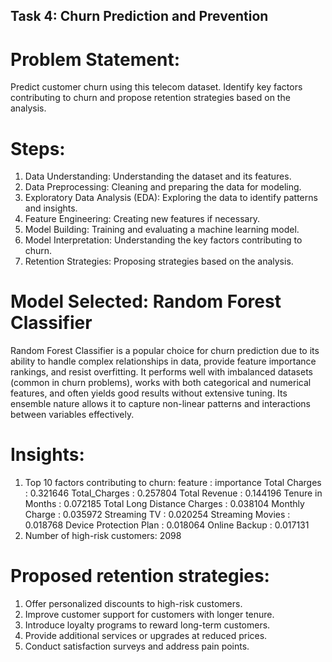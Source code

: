 ## Task 4: Churn Prediction and Prevention
# Problem Statement:
Predict customer churn using this telecom dataset. Identify key factors contributing to
churn and propose retention strategies based on the analysis.

# Steps:
1. Data Understanding: Understanding the dataset and its features.
2. Data Preprocessing: Cleaning and preparing the data for modeling.
3. Exploratory Data Analysis (EDA): Exploring the data to identify patterns and insights.
4. Feature Engineering: Creating new features if necessary.
5. Model Building: Training and evaluating a machine learning model.
6. Model Interpretation: Understanding the key factors contributing to churn.
7. Retention Strategies: Proposing strategies based on the analysis.

# Model Selected: Random Forest Classifier
Random Forest Classifier is a popular choice for churn prediction due to its ability to handle complex relationships in data, provide feature importance rankings, and resist overfitting. 
It performs well with imbalanced datasets (common in churn problems), works with both categorical and numerical features, and often yields good results without extensive tuning. 
Its ensemble nature allows it to capture non-linear patterns and interactions between variables effectively.

# Insights: 
1. Top 10 factors contributing to churn:
      feature                : importance
Total Charges                : 0.321646
Total_Charges                : 0.257804
Total Revenue                : 0.144196
Tenure in Months             : 0.072185
Total Long Distance Charges  : 0.038104
Monthly Charge               : 0.035972
Streaming TV                 : 0.020254
Streaming Movies             : 0.018768
Device Protection Plan       : 0.018064
Online Backup                : 0.017131
2. Number of high-risk customers: 2098

# Proposed retention strategies:
1. Offer personalized discounts to high-risk customers.
2. Improve customer support for customers with longer tenure.
3. Introduce loyalty programs to reward long-term customers.
4. Provide additional services or upgrades at reduced prices.
5. Conduct satisfaction surveys and address pain points.



